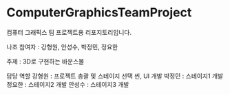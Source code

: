 # ComputerGraphicsTeamProject
 
컴퓨터 그래픽스 팀 프로젝트용 리포지토리입니다.

나조
참여자 : 강형원, 안성수, 박정민, 정요한

주제 : 3D로 구현하는 바운스볼

담당 역할
강형원 : 프로젝트 총괄 및 스테이지 선택 씬, UI 개발
박정민 : 스테이지1 개발
정요한 : 스테이지2 개발
안성수 : 스테이지3 개발
